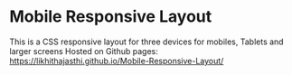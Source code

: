 # Mobile Responsive Layout
 This is a CSS responsive layout for three devices for mobiles, Tablets and larger screens
Hosted on Github pages: https://likhithajasthi.github.io/Mobile-Responsive-Layout/
